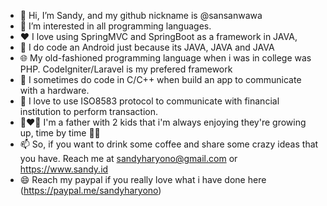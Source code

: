 - 👋 Hi, I’m Sandy, and my github nickname is @sansanwawa
- 👀 I’m interested in all programming languages.
- ❤️ I love using SpringMVC and SpringBoot as a framework in JAVA,
- 📱 I do code an Android just because its JAVA, JAVA and JAVA
- 🌐 My old-fashioned programming language when i was in college was PHP. CodeIgniter/Laravel is my prefered framework
- 🥁 I sometimes do code in C/C++ when build an app to communicate with a hardware.
- 🌱 I love to use ISO8583 protocol to communicate with financial institution to perform transaction.
- 👩‍❤️‍👨 I'm a father with 2 kids that i'm always enjoying they're growing up, time by time 🍎🍏
- 📫 So, if you want to drink some coffee and share some crazy ideas that you have. Reach me at sandyharyono@gmail.com or https://www.sandy.id
- 😄 Reach my paypal if you really love what i have done here (https://paypal.me/sandyharyono)

<!---
sansanwawa/sansanwawa is a ✨ special ✨ repository because its `README.md` (this file) appears on your GitHub profile.
You can click the Preview link to take a look at your changes.
--->
